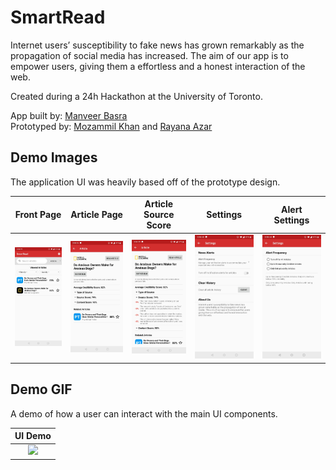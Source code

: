 # SmartRead

Internet users’ susceptibility to fake news has grown remarkably as the propagation of social media has increased. The aim of our app is to empower users, giving them a effortless and a honest interaction of the web.

Created during a 24h Hackathon at the University of Toronto. <br>

App built by: [Manveer Basra](https://github.com/ManveerBasra) <br>
Prototyped by: [Mozammil Khan](https://github.com/MozammilKhan) and [Rayana Azar](https://github.com/rayanaazar)
## Demo Images

The application UI was heavily based off of the prototype design.

Front Page | Article Page | Article Source Score | Settings | Alert Settings 
:---------:|:------------:|:--------------------:|:--------:|:--------------:
![](/demo_images/app_front_page.jpg)|![](/demo_images/app_article_page.jpg)|![](/demo_images/app_source_score.jpg)|![](/demo_images/app_settings.jpg)|![](/demo_images/app_settings_alerts.jpg)

## Demo GIF
A demo of how a user can interact with the main UI components. <br>

UI Demo                       |
:--------------------------------------:|
<img src="https://github.com/ManveerBasra/SmartRead/blob/master/demo_images/demo_gif.gif" width="250"> |
